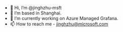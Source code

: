 - 👋 Hi, I’m @jinghzhu-msft
- 👀 I’m based in Shanghai.
- 🌱 I’m currently working on Azure Managed Grafana.
- 📫 How to reach me - jinghzhu@microsoft.com

<!---
jinghzhu-msft/jinghzhu-msft is a ✨ special ✨ repository because its `README.md` (this file) appears on your GitHub profile.
You can click the Preview link to take a look at your changes.
--->

